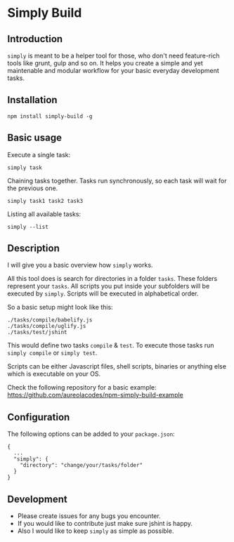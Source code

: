 # Simply Build

## Introduction

`simply` is meant to be a helper tool for those, who don't need feature-rich tools
like grunt, gulp and so on. It helps you create a simple and yet maintenable and
modular workflow for your basic everyday development tasks.

## Installation

```
npm install simply-build -g
```

## Basic usage

Execute a single task:
```
simply task
```

Chaining tasks together. Tasks run synchronously, so each task
will wait for the previous one.
```
simply task1 task2 task3
```

Listing all available tasks:
```
simply --list
```

## Description

I will give you a basic overview how `simply` works.

All this tool does is search for directories in a folder `tasks`.
These folders represent your `tasks`. All scripts you put inside your
subfolders will be executed by `simply`. Scripts will be executed in
alphabetical order.

So a basic setup might look like this:
```
./tasks/compile/babelify.js
./tasks/compile/uglify.js
./tasks/test/jshint
```

This would define two tasks `compile` & `test`. To execute those tasks run
`simply compile` or `simply test`.

Scripts can be either Javascript files, shell scripts, binaries or anything
else which is executable on your OS.

Check the following repository for a basic example:<br />
https://github.com/aureolacodes/npm-simply-build-example

## Configuration

The following options can be added to your `package.json`:

```
{
  ...
  "simply": {
    "directory": "change/your/tasks/folder"
  }
}
```

## Development

- Please create issues for any bugs you encounter.
- If you would like to contribute just make sure jshint is happy.
- Also I would like to keep `simply` as simple as possible.
